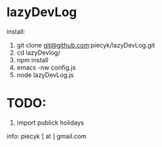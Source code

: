 lazyDevLog
==========

install: 

1. git clone git@github.com:piecyk/lazyDevLog.git
2. cd lazyDevlog/
3. npm install
4. emacs -nw config.js
5. node lazyDevLog.js


TODO:
==========
1. import publick holidays



info: piecyk [ at ] gmail.com